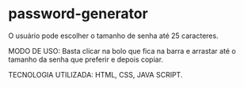 ﻿# password-generator

O usuário pode escolher o tamanho de senha até 25 caracteres. 

MODO DE USO:
Basta clicar na bolo que fica na barra e arrastar até o tamanho da senha que preferir e depois copiar.

TECNOLOGIA UTILIZADA:
HTML, CSS, JAVA SCRIPT.

